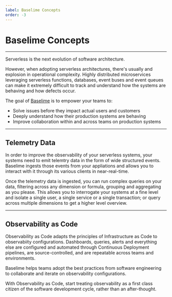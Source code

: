 ```yaml
---
label: Baselime Concepts
order: -3
---
```


# Baselime Concepts
---

Serverless is the next evolution of software architecture.

However, when adopting serverless architectures, there's usually and explosion in operational complexity. Highly distributed microservices leveraging serverless functions, databases, event buses and event queues can make it extremely difficult to track and understand how the systems are behaving and how defects occur.

The goal of [Baselime](https://baselime.io) is to empower your teams to:
- Solve issues before they impact actual users and customers
- Deeply understand how their production systems are behaving
- Improve collaboration within and across teams on production systems

---

## Telemetry Data

In order to improve the observability of your serverless systems, your systems need to emit telemtry data in the form of wide structured events. Baselime ingests those events from your appliations and allows you to interact with it through its various clients in near-real-time.

Once the telemetry data is ingested, you can run complex queries on your data, filtering across any dimension or formula, grouping and aggregating as you please. This allows you to interrogate your systems at a fine level and isolate a single user, a single service or a single transaction; or query across multiple dimensions to get a higher level overview.

---

## Observability as Code

Observability as Code adapts the principles of Infrastructure as Code to observabiity configurations. Dashboards, queries, alerts and everything else are configured and automated through Continuous Deployment pipelines, are source-controlled, and are repeatable across teams and environments.

Baselime helps teams adopt the best practices from software engineering to collaborate and iterate on observability configurations.

With Observability as Code, start treating observability as a first class citizen of the software development cycle, rather than an after-thought.
